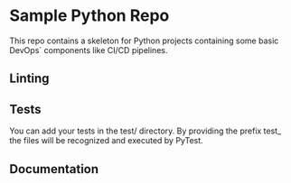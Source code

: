 # Sample Python Repo
This repo contains a skeleton for Python projects containing some basic DevOps´ components like CI/CD pipelines.

## Linting

## Tests
You can add your tests in the test/ directory. By providing the prefix test_ the files will be recognized and executed by PyTest.

## Documentation